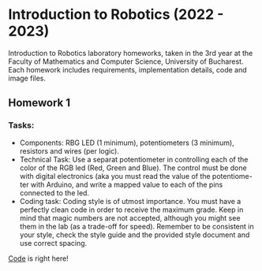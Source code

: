 # Introduction to Robotics (2022 - 2023)

Introduction to Robotics laboratory homeworks, taken in the 3rd year at the Faculty of Mathematics and Computer Science, University of Bucharest. Each homework includes requirements, implementation details, code and image files.

## Homework 1

### Tasks:
  * Components: RBG LED (1 minimum), potentiometers (3 minimum),
resistors and wires (per logic).  
  * Technical Task: Use a separat potentiometer in controlling each of the
color of the RGB led (Red, Green and Blue). The control must be done
with digital electronics (aka you must read the value of the potentiome-
ter with Arduino, and write a mapped value to each of the pins connected
to the led.  
  * Coding task: Coding style is of utmost importance. You must have a
perfectly clean code in order to receive the maximum grade. Keep in mind
that magic numbers are not accepted, although you might see them in the
lab (as a trade-off for speed). Remember to be consistent in your style,
check the style guide and the provided style document and use correct
spacing.  

 [Code](https://github.com/Dani780-C/IntroductionToRobotics/blob/main/homework_1.ino) is right here!
